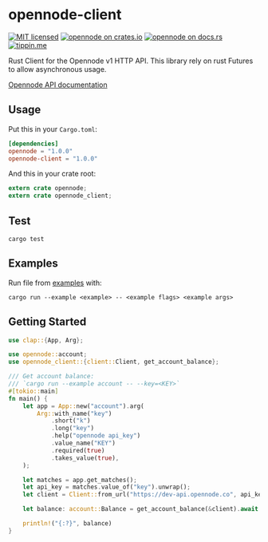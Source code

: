 # opennode-client

[![MIT licensed](https://img.shields.io/badge/license-MIT-blue.svg)](https://github.com/edouardparis/opennode-rs/blob/master/LICENSE)
[![opennode on crates.io](https://img.shields.io/crates/v/opennode-client.svg)](https://crates.io/crates/opennode-client)
[![opennode on docs.rs](https://docs.rs/opennode-client/badge.svg)](https://docs.rs/opennode-client)
[![tippin.me](https://badgen.net/badge/%E2%9A%A1%EF%B8%8Ftippin.me/@edouardparis/F0918E)](https://tippin.me/@edouardparis)

Rust Client for the Opennode v1 HTTP API.
This library rely on rust Futures to allow asynchronous usage.

[Opennode API documentation](https://developers.opennode.co)

## Usage

Put this in your `Cargo.toml`:

```toml
[dependencies]
opennode = "1.0.0"
opennode-client = "1.0.0"
```

And this in your crate root:

```rust
extern crate opennode;
extern crate opennode_client;
```

## Test

```
cargo test
```

## Examples

Run file from [examples](./examples) with:

```
cargo run --example <example> -- <example flags> <example args>
```

## Getting Started

```rust
use clap::{App, Arg};

use opennode::account;
use opennode_client::{client::Client, get_account_balance};

/// Get account balance:
/// `cargo run --example account -- --key=<KEY>`
#[tokio::main]
fn main() {
    let app = App::new("account").arg(
        Arg::with_name("key")
            .short("k")
            .long("key")
            .help("opennode api_key")
            .value_name("KEY")
            .required(true)
            .takes_value(true),
    );

    let matches = app.get_matches();
    let api_key = matches.value_of("key").unwrap();
    let client = Client::from_url("https://dev-api.opennode.co", api_key);

    let balance: account::Balance = get_account_balance(&client).await.unwrap();

    println!("{:?}", balance)
}
```
